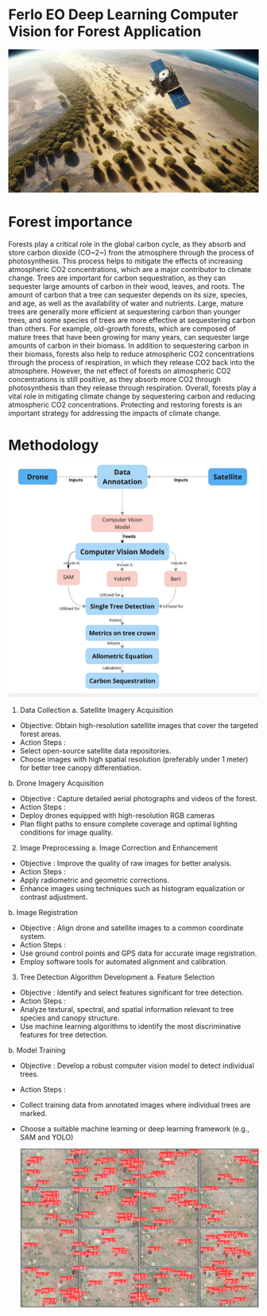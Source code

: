 # Ferlo EO Deep Learning Computer Vision for Forest Application 

![FERLO FOREST VISION](https://github.com/mmbaye/Counting-tree/blob/main/images/FerloForestVision.jpeg)

# Forest importance
Forests play a critical role in the global carbon cycle, as they absorb and store carbon dioxide (CO~2~) from the atmosphere through the process of photosynthesis. This process helps to mitigate the effects of increasing atmospheric CO2 concentrations, which are a major contributor to climate change. Trees are important for carbon sequestration, as they can sequester large amounts of carbon in their wood, leaves, and roots. The amount of carbon that a tree can sequester depends on its size, species, and age, as well as the availability of water and nutrients. Large, mature trees are generally more efficient at sequestering carbon than younger trees, and some species of trees are more effective at sequestering carbon than others. For example, old-growth forests, which are composed of mature trees that have been growing for many years, can sequester large amounts of carbon in their biomass. In addition to sequestering carbon in their biomass, forests also help to reduce atmospheric CO2 concentrations through the process of respiration, in which they release CO2 back into the atmosphere. However, the net effect of forests on atmospheric CO2 concentrations is still positive, as they absorb more CO2 through photosynthesis than they release through respiration. Overall, forests play a vital role in mitigating climate change by sequestering carbon and reducing atmospheric CO2 concentrations. Protecting and restoring forests is an important strategy for addressing the impacts of climate change.

# Methodology 

![](https://github.com/mmbaye/Counting-tree/blob/main/images/methodology.jpg)

 1. Data Collection
  a. Satellite Imagery Acquisition
-  Objective: Obtain high-resolution satellite images that cover the targeted forest areas.
-  Action Steps :
  - Select open-source satellite data repositories.
  - Choose images with high spatial resolution (preferably under 1 meter) for better tree canopy differentiation.

  b. Drone Imagery Acquisition
-  Objective : Capture detailed aerial photographs and videos of the forest.
-  Action Steps :
  - Deploy drones equipped with high-resolution  RGB cameras 
  - Plan flight paths to ensure complete coverage and optimal lighting conditions for image quality.

 2. Image Preprocessing
  a. Image Correction and Enhancement
-  Objective : Improve the quality of raw images for better analysis.
-  Action Steps :
  - Apply radiometric and geometric corrections.
  - Enhance images using techniques such as histogram equalization or contrast adjustment.

  b. Image Registration
-  Objective : Align drone and satellite images to a common coordinate system.
-  Action Steps :
  - Use ground control points and GPS data for accurate image registration.
  - Employ software tools for automated alignment and calibration.

 3. Tree Detection Algorithm Development
  a. Feature Selection
-  Objective : Identify and select features significant for tree detection.
-  Action Steps :
  - Analyze textural, spectral, and spatial information relevant to tree species and canopy structure.
  - Use machine learning algorithms to identify the most discriminative features for tree detection.

  b. Model Training
-  Objective : Develop a robust computer vision model to detect individual trees.
-  Action Steps :
  - Collect training data from annotated images where individual trees are marked.
  - Choose a suitable machine learning or deep learning framework (e.g., SAM  and YOLO)

    ![](https://github.com/mmbaye/Counting-tree/blob/main/training%20/val_batch0_pred.jpg)

